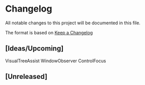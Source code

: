 # Changelog
All notable changes to this project will be documented in this file.

The format is based on [Keep a Changelog](https://keepachangelog.com/en/1.0.0/)

## [Ideas/Upcoming]
VisualTreeAssist
WindowObserver
ControlFocus

## [Unreleased]


